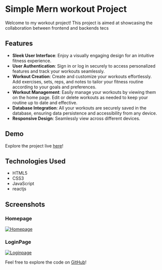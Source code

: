 # Simple Mern workout Project

Welcome to my workout project! This project is aimed at showcasing the collaboration between frontend and backends tecs

## Features

- **Sleek User Interface**: Enjoy a visually engaging design for an intuitive fitness experience.
- **User Authentication**: Sign in or log in securely to access personalized features and track your workouts seamlessly.
- **Workout Creation**: Create and customize your workouts effortlessly. Add exercises, sets, reps, and notes to tailor your fitness routine according to your goals and preferences.
- **Workout Management**: Easily manage your workouts by viewing them on the home page. Edit or delete workouts as needed to keep your routine up to date and effective.
- **Database Integration**: All your workouts are securely saved in the database, ensuring data persistence and accessibility from any device.
- **Responsive Design**: Seamlessly view across different devices.


## Demo

Explore the project live [here](https://workout-nexus.netlify.app)!

## Technologies Used

- HTML5
- CSS3
- JavaScript
- reactjs

## Screenshots

### Homepage
[![Homepage](https://i.postimg.cc/65hXsVBZ/Screenshot-2024-03-06-133409.png)](https://postimg.cc/Vd5TnCrs)

### LoginPage
[![Loginpage](https://i.postimg.cc/sg10n5xs/Screenshot-2024-03-06-141500.png)](https://postimg.cc/5Xd3yY8R)


Feel free to explore the code on [GitHub](https://github.com/Rahim-lrb/workout_frontend)!
